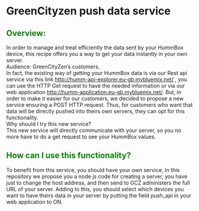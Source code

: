# GreenCityzen push data service

## <span style="color: green"> Overview: </span>

In order to manage and treat efficiently the data sent by your HummBox device, this recipe offers you a way to get your data instantly in your own server.<br/>
Audience: GreenCityZen’s customers.<br/>
In fact, the existing way of getting your HummBox data is via our Rest api service via this link http://humm-api-explorer.eu-gb.mybluemix.net/ , you can use the HTTP Get request to have the needed information or via our web application http://humm-application.eu-gb.mybluemix.net/. 
But, in order to make it easier for our customers, we decided to propose a new service ensuring a POST HTTP request. Thus, for customers who want that data will be directly pushed into theirs own servers, they can opt for this functionality.<br/>
Why should I try this new service? <br/>
This new service will directly communicate with your server, so you no more have to do a get request to see your HummBox values. 


## <span style="color: green"> How can I use this functionality? </span>

To benefit from this service, you should have your own service,
In this repository we propose you a node js code for creating a server, you have just to change the host address, and then send to GCZ administers the full URL of your server.
Adding to this, you should select which devices you want to have theirs data in your server by putting the field push_api in your web application to ON.
